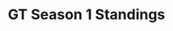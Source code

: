 ---
layout: seasons_fetch
slug: s1
title: GT Season 1 Standings
description: GT Season 1 Standings
permalink: '/:categories/:title'
category: gt
menu_title: GT Standings
menu_icon: /assets/site-img/gt.png
menu_hide: false
---